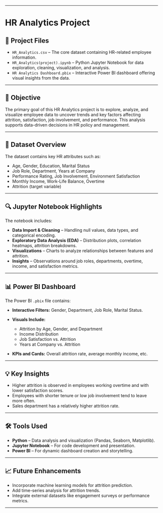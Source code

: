 
---

# HR Analytics Project

## 📁 Project Files

* `HR_Analytics.csv` – The core dataset containing HR-related employee information.
* `HR_Analytics(project).ipynb` – Python Jupyter Notebook for data exploration, cleaning, visualization, and analysis.
* `HR Analytics Dashboard.pbix` – Interactive Power BI dashboard offering visual insights from the data.

---

## 📌 Objective

The primary goal of this HR Analytics project is to explore, analyze, and visualize employee data to uncover trends and key factors affecting attrition, satisfaction, job involvement, and performance. This analysis supports data-driven decisions in HR policy and management.

---

## 🧾 Dataset Overview

The dataset contains key HR attributes such as:

* Age, Gender, Education, Marital Status
* Job Role, Department, Years at Company
* Performance Rating, Job Involvement, Environment Satisfaction
* Monthly Income, Work-Life Balance, Overtime
* Attrition (target variable)

---

## 🔍 Jupyter Notebook Highlights

The notebook includes:

* **Data Import & Cleaning** – Handling null values, data types, and categorical encoding.
* **Exploratory Data Analysis (EDA)** – Distribution plots, correlation heatmaps, attrition breakdowns.
* **Visualizations** – Charts to analyze relationships between features and attrition.
* **Insights** – Observations around job roles, departments, overtime, income, and satisfaction metrics.

---

## 📊 Power BI Dashboard

The Power BI `.pbix` file contains:

* **Interactive Filters:** Gender, Department, Job Role, Marital Status.
* **Visuals Include:**

  * Attrition by Age, Gender, and Department
  * Income Distribution
  * Job Satisfaction vs. Attrition
  * Years at Company vs. Attrition
* **KPIs and Cards:** Overall attrition rate, average monthly income, etc.

---

## 💡 Key Insights

* Higher attrition is observed in employees working overtime and with lower satisfaction scores.
* Employees with shorter tenure or low job involvement tend to leave more often.
* Sales department has a relatively higher attrition rate.

---

## 🛠️ Tools Used

* **Python** – Data analysis and visualization (Pandas, Seaborn, Matplotlib).
* **Jupyter Notebook** – For code development and presentation.
* **Power BI** – For dynamic dashboard creation and storytelling.

---

## 📈 Future Enhancements

* Incorporate machine learning models for attrition prediction.
* Add time-series analysis for attrition trends.
* Integrate external datasets like engagement surveys or performance metrics.

---


